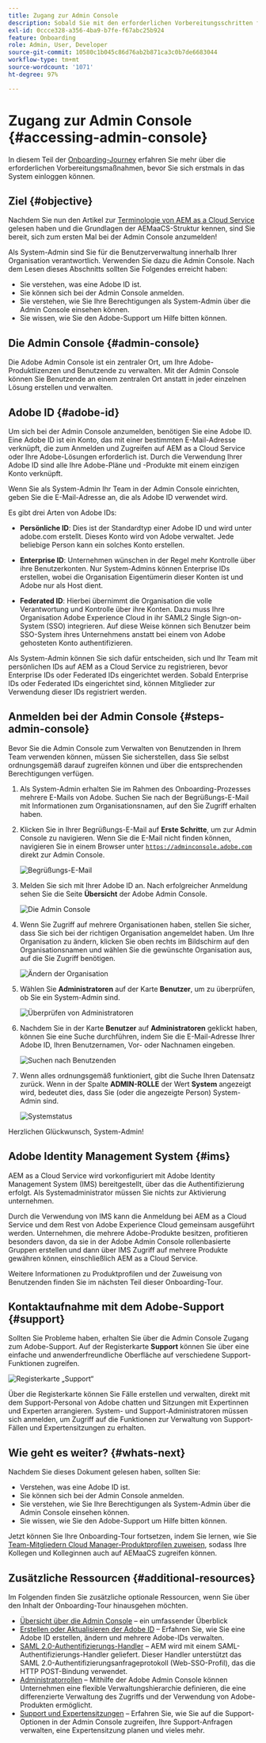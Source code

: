 ```yaml
---
title: Zugang zur Admin Console
description: Sobald Sie mit den erforderlichen Vorbereitungsschritten für das Onboarding und die Grundlagen der AEMaaCS-Struktur vertraut sind, können Sie sich erstmals bei der Admin Console anmelden.
exl-id: 0ccce328-a356-4ba9-b7fe-f67abc25b924
feature: Onboarding
role: Admin, User, Developer
source-git-commit: 10580c1b045c86d76ab2b871ca3c0b7de6683044
workflow-type: tm+mt
source-wordcount: '1071'
ht-degree: 97%

---
```


# Zugang zur Admin Console {#accessing-admin-console}

In diesem Teil der [Onboarding-Journey](overview.md) erfahren Sie mehr über die erforderlichen Vorbereitungsmaßnahmen, bevor Sie sich erstmals in das System einloggen können.

## Ziel {#objective}

Nachdem Sie nun den Artikel zur [Terminologie von AEM as a Cloud Service](terminology.md) gelesen haben und die Grundlagen der AEMaaCS-Struktur kennen, sind Sie bereit, sich zum ersten Mal bei der Admin Console anzumelden!

Als System-Admin sind Sie für die Benutzerverwaltung innerhalb Ihrer Organisation verantwortlich. Verwenden Sie dazu die Admin Console. Nach dem Lesen dieses Abschnitts sollten Sie Folgendes erreicht haben:

* Sie verstehen, was eine Adobe ID ist.
* Sie können sich bei der Admin Console anmelden.
* Sie verstehen, wie Sie Ihre Berechtigungen als System-Admin über die Admin Console einsehen können.
* Sie wissen, wie Sie den Adobe-Support um Hilfe bitten können.

## Die Admin Console {#admin-console}

Die Adobe Admin Console ist ein zentraler Ort, um Ihre Adobe-Produktlizenzen und Benutzende zu verwalten. Mit der Admin Console können Sie Benutzende an einem zentralen Ort anstatt in jeder einzelnen Lösung erstellen und verwalten.

## Adobe ID {#adobe-id}

Um sich bei der Admin Console anzumelden, benötigen Sie eine Adobe ID. Eine Adobe ID ist ein Konto, das mit einer bestimmten E-Mail-Adresse verknüpft, die zum Anmelden und Zugreifen auf AEM as a Cloud Service oder Ihre Adobe-Lösungen erforderlich ist. Durch die Verwendung Ihrer Adobe ID sind alle Ihre Adobe-Pläne und -Produkte mit einem einzigen Konto verknüpft.

Wenn Sie als System-Admin Ihr Team in der Admin Console einrichten, geben Sie die E-Mail-Adresse an, die als Adobe ID verwendet wird.

Es gibt drei Arten von Adobe IDs:

* **Persönliche ID**: Dies ist der Standardtyp einer Adobe ID und wird unter adobe.com erstellt. Dieses Konto wird von Adobe verwaltet. Jede beliebige Person kann ein solches Konto erstellen.

* **Enterprise ID**: Unternehmen wünschen in der Regel mehr Kontrolle über ihre Benutzerkonten. Nur System-Admins können Enterprise IDs erstellen, wobei die Organisation Eigentümerin dieser Konten ist und Adobe nur als Host dient.

* **Federated ID**: Hierbei übernimmt die Organisation die volle Verantwortung und Kontrolle über ihre Konten. Dazu muss Ihre Organisation Adobe Experience Cloud in ihr SAML2 Single Sign-on-System (SSO) integrieren. Auf diese Weise können sich Benutzer beim SSO-System ihres Unternehmens anstatt bei einem von Adobe gehosteten Konto authentifizieren.

Als System-Admin können Sie sich dafür entscheiden, sich und Ihr Team mit persönlichen IDs auf AEM as a Cloud Service zu registrieren, bevor Enterprise IDs oder Federated IDs eingerichtet werden. Sobald Enterprise IDs oder Federated IDs eingerichtet sind, können Mitglieder zur Verwendung dieser IDs registriert werden.

## Anmelden bei der Admin Console {#steps-admin-console}

Bevor Sie die Admin Console zum Verwalten von Benutzenden in Ihrem Team verwenden können, müssen Sie sicherstellen, dass Sie selbst ordnungsgemäß darauf zugreifen können und über die entsprechenden Berechtigungen verfügen.

1. Als System-Admin erhalten Sie im Rahmen des Onboarding-Prozesses mehrere E-Mails von Adobe. Suchen Sie nach der Begrüßungs-E-Mail mit Informationen zum Organisationsnamen, auf den Sie Zugriff erhalten haben.

1. Klicken Sie in Ihrer Begrüßungs-E-Mail auf **Erste Schritte**, um zur Admin Console zu navigieren. Wenn Sie die E-Mail nicht finden können, navigieren Sie in einem Browser unter [`https://adminconsole.adobe.com`](https://adminconsole.adobe.com) direkt zur Admin Console.

   ![Begrüßungs-E-Mail](/help/journey-onboarding/assets/get-started-email.png)

1. Melden Sie sich mit Ihrer Adobe ID an. Nach erfolgreicher Anmeldung sehen Sie die Seite **Übersicht** der Adobe Admin Console.

   ![Die Admin Console](/help/journey-onboarding/assets/get-started1.png)

1. Wenn Sie Zugriff auf mehrere Organisationen haben, stellen Sie sicher, dass Sie sich bei der richtigen Organisation angemeldet haben. Um Ihre Organisation zu ändern, klicken Sie oben rechts im Bildschirm auf den Organisationsnamen und wählen Sie die gewünschte Organisation aus, auf die Sie Zugriff benötigen.

   ![Ändern der Organisation](/help/journey-onboarding/assets/admin-console-orgswitch.png)

1. Wählen Sie **Administratoren** auf der Karte **Benutzer**, um zu überprüfen, ob Sie ein System-Admin sind.

   ![Überprüfen von Administratoren](/help/journey-onboarding/assets/get-started2.png)

1. Nachdem Sie in der Karte **Benutzer** auf **Administratoren** geklickt haben, können Sie eine Suche durchführen, indem Sie die E-Mail-Adresse Ihrer Adobe ID, Ihren Benutzernamen, Vor- oder Nachnamen eingeben.

   ![Suchen nach Benutzenden](/help/journey-onboarding/assets/get-started3.png)

1. Wenn alles ordnungsgemäß funktioniert, gibt die Suche Ihren Datensatz zurück. Wenn in der Spalte **ADMIN-ROLLE** der Wert **System** angezeigt wird, bedeutet dies, dass Sie (oder die angezeigte Person) System-Admin sind.

   ![Systemstatus](/help/journey-onboarding/assets/get-started4.png)

Herzlichen Glückwunsch, System-Admin!

## Adobe Identity Management System {#ims}

AEM as a Cloud Service wird vorkonfiguriert mit Adobe Identity Management System (IMS) bereitgestellt, über das die Authentifizierung erfolgt. Als Systemadministrator müssen Sie nichts zur Aktivierung unternehmen.

Durch die Verwendung von IMS kann die Anmeldung bei AEM as a Cloud Service und dem Rest von Adobe Experience Cloud gemeinsam ausgeführt werden. Unternehmen, die mehrere Adobe-Produkte besitzen, profitieren besonders davon, da sie in der Adobe Admin Console rollenbasierte Gruppen erstellen und dann über IMS Zugriff auf mehrere Produkte gewähren können, einschließlich AEM as a Cloud Service.

Weitere Informationen zu Produktprofilen und der Zuweisung von Benutzenden finden Sie im nächsten Teil dieser Onboarding-Tour.

## Kontaktaufnahme mit dem Adobe-Support {#support}

Sollten Sie Probleme haben, erhalten Sie über die Admin Console Zugang zum Adobe-Support. Auf der Registerkarte **Support** können Sie über eine einfache und anwenderfreundliche Oberfläche auf verschiedene Support-Funktionen zugreifen.

![Registerkarte „Support“](/help/journey-onboarding/assets/support-menu.png)

Über die Registerkarte können Sie Fälle erstellen und verwalten, direkt mit dem Support-Personal von Adobe chatten und Sitzungen mit Expertinnen und Experten arrangieren. System- und Support-Administratoren müssen sich anmelden, um Zugriff auf die Funktionen zur Verwaltung von Support-Fällen und Expertensitzungen zu erhalten.

## Wie geht es weiter? {#whats-next}

Nachdem Sie dieses Dokument gelesen haben, sollten Sie:

* Verstehen, was eine Adobe ID ist.
* Sie können sich bei der Admin Console anmelden.
* Sie verstehen, wie Sie Ihre Berechtigungen als System-Admin über die Admin Console einsehen können.
* Sie wissen, wie Sie den Adobe-Support um Hilfe bitten können.

Jetzt können Sie Ihre Onboarding-Tour fortsetzen, indem Sie lernen, wie Sie [Team-Mitgliedern Cloud Manager-Produktprofilen zuweisen](assign-profiles-cloud-manager.md), sodass Ihre Kollegen und Kolleginnen auch auf AEMaaCS zugreifen können.

## Zusätzliche Ressourcen {#additional-resources}

Im Folgenden finden Sie zusätzliche optionale Ressourcen, wenn Sie über den Inhalt der Onboarding-Tour hinausgehen möchten.

* [Übersicht über die Admin Console](https://helpx.adobe.com/de/enterprise/using/admin-console.html) – ein umfassender Überblick
* [Erstellen oder Aktualisieren der Adobe ID](https://helpx.adobe.com/de/manage-account/using/create-update-adobe-id.html#HowtocreateorupdateyourAdobeID) – Erfahren Sie, wie Sie eine Adobe ID erstellen, ändern und mehrere Adobe-IDs verwalten.
* [SAML 2.0-Authentifizierungs-Handler](https://experienceleague.adobe.com/docs/experience-manager-65/administering/security/saml-2-0-authenticationhandler.html?lang=de) – AEM wird mit einem SAML-Authentifizierungs-Handler geliefert. Dieser Handler unterstützt das SAML 2.0-Authentifizierungsanfrageprotokoll (Web-SSO-Profil), das die HTTP POST-Bindung verwendet.
* [Administratorrollen](https://helpx.adobe.com/de/enterprise/using/admin-roles.ug.html) – Mithilfe der Adobe Admin Console können Unternehmen eine flexible Verwaltungshierarchie definieren, die eine differenzierte Verwaltung des Zugriffs und der Verwendung von Adobe-Produkten ermöglicht.
* [Support und Expertensitzungen](https://helpx.adobe.com/de/enterprise/admin-guide.html/enterprise/using/support-for-experience-cloud.ug.html) – Erfahren Sie, wie Sie auf die Support-Optionen in der Admin Console zugreifen, Ihre Support-Anfragen verwalten, eine Expertensitzung planen und vieles mehr.
